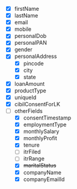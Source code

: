 - [x] firstName
- [x] lastName
- [x] email
- [x] mobile
- [x] personalDob
- [x] personalPAN
- [x] gender
- [x] personalAddress
  - [x] pincode
  - [x] city
  - [x] state
- [x] loanAmount
- [x] productType
- [x] uniqueId
- [x] cibilConsentForLK
- [ ] otherFields
  - [x] consentTimestamp
  - [x] employmentType
  - [x] monthlySalary
  - [x] monthlyProfit
  - [x] tenure
  - [ ] itrFiled
  - [ ] itrRange
  - [x] ~~maritalStatus~~
  - [x] companyName
  - [x] companyEmailId
